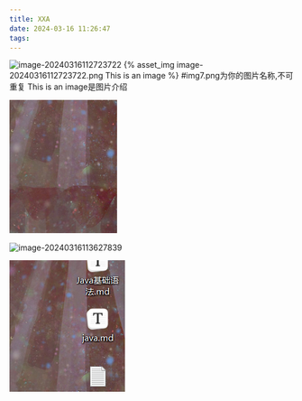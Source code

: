 ```yaml
---
title: XXA
date: 2024-03-16 11:26:47
tags:
---
```


![image-20240316112723722](image-20240316112723722.png)
{% asset_img image-20240316112723722.png This is an image %}   #img7.png为你的图片名称,不可重复 This is an image是图片介绍

![image-20240316113627839](./XXA/image-20240316113627839.png)

![image-20240316113627839](image-20240316113627839.png)

![image-20240316150847991](XXA/image-20240316150847991.png)